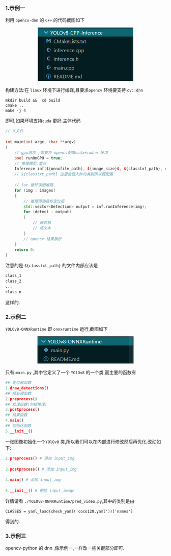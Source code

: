 ### 1.示例一
利用 `opencv-dnn` 的 `C++` 的代码截图如下

<center>
<img src = "./img/1.png">
</center>

构建方法:在 `linux` 环境下进行编译,且要求`opencv` 环境要支持 `cv::dnn`
```
mkdir build &&  cd build
cmake ..
make -j 4
```

即可,如果环境支持`cuda` 更好.主体代码
```C++ {.line-numbers}
// 头文件

int main(int argc, char **argv)
{
    // gpu选项 ,需要将 opencv配置cuda+cudnn 环境
    bool runOnGPU = true;
    // 推理模型,重点
    Inference inf(${onnxfile_path}, ${image_size}$, ${classtxt_path}, runOnGPU);
    // ${classtxt_path} 这里会载入你的类别所以要配置

    // for 循环读图推理
    for (img : images)
    {
        // 推理得到目标定位框
        std::vector<Detection> output = inf.runInference(img);
        for (detect : output)
        {
            // 画边框
            // 填文本
        }
        // opencv 结果展示
    }
    return 0;
}

```

注意的是 `${classtxt_path}` 的文件内部应该是
```txt
class_1
class_2
...
class_n
```

这样的.




### 2.示例二
`YOLOv8-ONNXRuntime` 即 `onnxruntime` 运行,截图如下
<center>
<img src = "./img/2.png">
</center>

只有 `main.py` ,其中它定义了一个 `YOlOv8` 的一个类,而主要的函数有
```python
## 定位框函数
1.draw_detections()
## 预处理函数
2.preprocess()
## 处理函数(包括推理)
3.postprocess()
## 结果函数
4.main()
## 初始化函数
5.__init__()
```

一张图像初始化一个`YOlOv8` 类,所以我们可以在内部进行修改然后再优化,改动如下:
```python
2.preprocess() # 添加 input_img

3.postprocess() # 添加 input_img

4.main() # 添加 input_img

5.__init__() # 删除 input_image 
```

详情请看 `./YOLOv8-ONNXRuntime/pred_video.py`,其中的类别是由
```
CLASSES = yaml_load(check_yaml('coco128.yaml'))['names']
```

得到的.

### 3.示例三
opencv-python 的 dnn ,像示例一,一样改一些关键部分即可. 